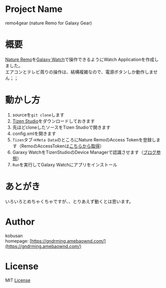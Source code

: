 # Project Name
remo4gear (nature Remo for Galaxy Gear)

# 概要
[Nature Remo](https://nature.global/jp/top)を[Galaxy Watch](https://www.galaxymobile.jp/galaxy-watch/)で操作できるようにWatch Applicationを作成しました。  
エアコンとテレビ周りの操作は、結構複雑なので、電源ボタンしか動作しません；；  

# 動かし方
1. sourceを`git clone`します  
2. [Tizen Studio](https://developer.tizen.org/development/tizen-studio?langswitch=en)をダウンロードしておきます  
3. 先ほどcloneしたソースをTizen Studioで開きます  
4. config.xmlを開きます  
5. `Tizen`タブ→`Meta Data`のところにNature RemoのAccess Tokenを登録します（RemoのAccessTokenは[こちらから取得](https://home.nature.global/home)）  
6. Garaxy WatchをTizenStudioのDevice Managerで認識させます（[ブログ参照](https://gndrming.amebaownd.com/posts/4915108)）
7. `Run`を実行してGalaxy Watchにアプリをインストール

# あとがき
いろいろとめちゃくちゃですが、、とりあえず動くとは思います。

# Author
kobusan  
homepage: [https://gndrming.amebaownd.com/](https://gndrming.amebaownd.com/)  

# License
MIT [License](https://github.com/kobusan/remo4gear/blob/master/LICENSE)